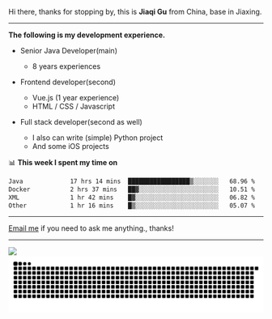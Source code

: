 Hi there, thanks for stopping by, this is **Jiaqi Gu** from China, base in Jiaxing.

---

**The following is my development experience.**

- Senior Java Developer(main)
  - 8 years experiences

- Frontend developer(second)
  - Vue.js (1 year experience)
  - HTML / CSS / Javascript
  
- Full stack developer(second as well)
  - I also can write (simple) Python project
  - And some iOS projects

📊 **This week I spent my time on**
<!--START_SECTION:waka-->

```text
Java             17 hrs 14 mins  █████████████████▒░░░░░░░   68.96 %
Docker           2 hrs 37 mins   ██▓░░░░░░░░░░░░░░░░░░░░░░   10.51 %
XML              1 hr 42 mins    █▓░░░░░░░░░░░░░░░░░░░░░░░   06.82 %
Other            1 hr 16 mins    █▒░░░░░░░░░░░░░░░░░░░░░░░   05.07 %
```

<!--END_SECTION:waka-->

---

[Email me](mailto:htk2klwgr@mozmail.com?subject=Hiring_from_GitHub) if you need to ask me anything., thanks!

---

![]( https://visitor-badge.glitch.me/badge?page_id=githubgujiaqi)
![]( https://github.com/droid-Q/droid-Q/raw/output/github-contribution-grid-snake.svg#gh-dark-mode-only)
